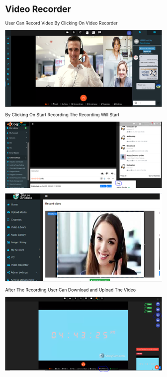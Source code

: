 # Video Recorder

User Can Record Video By Clicking On Video Recorder

![](.gitbook/assets/image%20%28173%29.png)





By Clicking On Start Recording The Recording Will Start

![](.gitbook/assets/image%20%28230%29.png)

![](.gitbook/assets/image%20%28239%29.png)

After The Recording User Can Download and Upload The Video

![](.gitbook/assets/image%20%2837%29.png)


